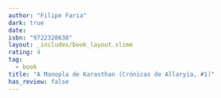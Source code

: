 ```yaml
---
author: "Filipe Faria"
dark: true
date: 
isbn: "9722328638"
layout: _includes/book_layout.slime
rating: 4
tag:
  - book
title: "A Manopla de Karasthan (Crónicas de Allaryia, #1)"
has_review: false
---
```



